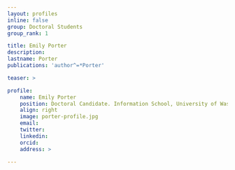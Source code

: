 ```yaml
---
layout: profiles
inline: false
group: Doctoral Students
group_rank: 1

title: Emily Porter
description: 
lastname: Porter
publications: 'author^=*Porter'

teaser: >

profile:
    name: Emily Porter
    position: Doctoral Candidate. Information School, University of Washington.
    align: right
    image: porter-profile.jpg
    email: 
    twitter: 
    linkedin: 
    orcid: 
    address: >

---
```


